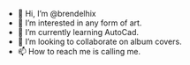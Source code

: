 - 👋 Hi, I’m @brendelhix
- 👀 I’m interested in any form of art.
- 🌱 I’m currently learning AutoCad.
- 💞️ I’m looking to collaborate on album covers.
- 📫 How to reach me is calling me.


